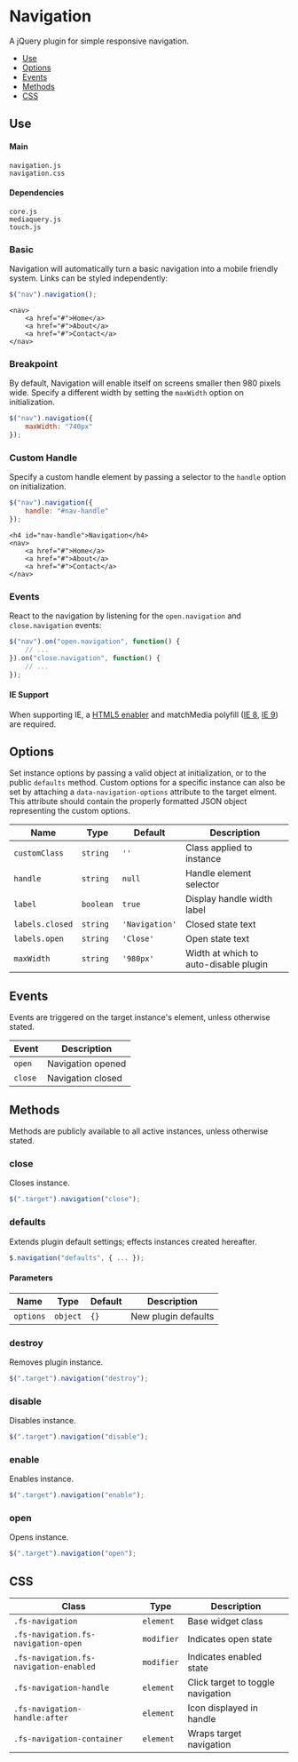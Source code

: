 # Navigation

A jQuery plugin for simple responsive navigation.

* [Use](#use)
* [Options](#options)
* [Events](#events)
* [Methods](#methods)
* [CSS](#css)

## Use 

#### Main

```markup
navigation.js
navigation.css
```

#### Dependencies

```markup
core.js
mediaquery.js
touch.js
```

### Basic

Navigation will automatically turn a basic navigation into a mobile friendly system. Links can be styled independently:

```javascript
$("nav").navigation();
```

```markup
<nav>
	<a href="#">Home</a>
	<a href="#">About</a>
	<a href="#">Contact</a>
</nav>
```

### Breakpoint

By default, Navigation will enable itself on screens smaller then 980 pixels wide. Specify a different width by setting the `maxWidth` option on initialization.

```javascript
$("nav").navigation({
	maxWidth: "740px"
});
```

### Custom Handle

Specify a custom handle element by passing a selector to the <code>handle</code> option on initialization.

```javascript
$("nav").navigation({
	handle: "#nav-handle"
});
```

```markup
<h4 id="nav-handle">Navigation</h4>
<nav>
	<a href="#">Home</a>
	<a href="#">About</a>
	<a href="#">Contact</a>
</nav>
```

### Events

React to the navigation by listening for the `open.navigation` and `close.navigation` events:

```javascript
$("nav").on("open.navigation", function() {
	// ...
}).on("close.navigation", function() {
	// ...
});
```

#### IE Support

When supporting IE, a [HTML5 enabler](https://gist.github.com/benplum/8045366) and matchMedia polyfill ([IE 8](https://gist.github.com/benplum/8045336), [IE 9](https://gist.github.com/benplum/8045327)) are required.

## Options

Set instance options by passing a valid object at initialization, or to the public `defaults` method. Custom options for a specific instance can also be set by attaching a `data-navigation-options` attribute to the target elment. This attribute should contain the properly formatted JSON object representing the custom options.

| Name | Type | Default | Description |
| --- | --- | --- | --- |
| `customClass` | `string` | `''` | Class applied to instance |
| `handle` | `string` | `null` | Handle element selector |
| `label` | `boolean` | `true` | Display handle width label |
| `labels.closed` | `string` | `'Navigation'` | Closed state text |
| `labels.open` | `string` | `'Close'` | Open state text |
| `maxWidth` | `string` | `'980px'` | Width at which to auto-disable plugin |

## Events

Events are triggered on the target instance's element, unless otherwise stated.

| Event | Description |
| --- | --- |
| `open` | Navigation opened |
| `close` | Navigation closed |

## Methods

Methods are publicly available to all active instances, unless otherwise stated.

### close

Closes instance.

```javascript
$(".target").navigation("close");
```

### defaults

Extends plugin default settings; effects instances created hereafter.

```javascript
$.navigation("defaults", { ... });
```

#### Parameters

| Name | Type | Default | Description |
| --- | --- | --- | --- |
| `options` | `object` | `{}` | New plugin defaults |

### destroy

Removes plugin instance.

```javascript
$(".target").navigation("destroy");
```

### disable

Disables instance.

```javascript
$(".target").navigation("disable");
```

### enable

Enables instance.

```javascript
$(".target").navigation("enable");
```

### open

Opens instance.

```javascript
$(".target").navigation("open");
```

## CSS

| Class | Type | Description |
| --- | --- | --- |
| `.fs-navigation` | `element` | Base widget class |
| `.fs-navigation.fs-navigation-open` | `modifier` | Indicates open state |
| `.fs-navigation.fs-navigation-enabled` | `modifier` | Indicates enabled state |
| `.fs-navigation-handle` | `element` | Click target to toggle navigation |
| `.fs-navigation-handle:after` | `element` | Icon displayed in handle |
| `.fs-navigation-container` | `element` | Wraps target navigation |


